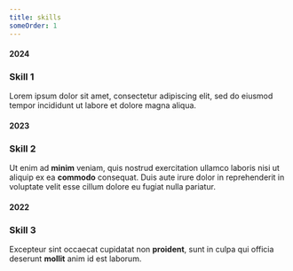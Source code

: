 ```yaml
---
title: skills
someOrder: 1
---
```


#### 2024
### Skill 1
Lorem ipsum dolor sit amet, consectetur adipiscing elit, sed do eiusmod tempor incididunt ut labore et dolore magna aliqua.

#### 2023
### Skill 2
Ut enim ad **minim** veniam, quis nostrud exercitation ullamco laboris nisi ut aliquip ex ea **commodo** consequat. Duis aute irure dolor in reprehenderit in voluptate velit esse cillum dolore eu fugiat nulla pariatur.

#### 2022
### Skill 3
Excepteur sint occaecat cupidatat non **proident**, sunt in culpa qui officia deserunt **mollit** anim id est laborum.